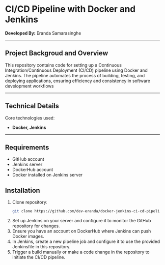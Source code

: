 # CI/CD Pipeline with Docker and Jenkins

**Developed By:** Eranda Samarasinghe
<hr />

## Project Backgroud and Overview
This repository contains code for setting up a Continuous Integration/Continuous Deployment (CI/CD) pipeline using Docker and Jenkins. The pipeline automates the process of building, testing, and deploying applications, ensuring efficiency and consistency in software development workflows
<hr />

## Technical Details
Core technologies used: 

- **Docker, Jenkins**
<hr />

## Requirements
- GitHub account
- Jenkins server
- DockerHub account
- Docker installed on Jenkins server
  
## Installation
1. Clone repository:
   ```sh
   git clone https://github.com/dev-eranda/docker-jenkins-ci-cd-pipeline
   
2. Set up Jenkins on your server and configure it to monitor the GitHub repository for changes.
3. Ensure you have an account on DockerHub where Jenkins can push Docker images. 
4. In Jenkins, create a new pipeline job and configure it to use the provided Jenkinsfile in this repository.
5. Trigger a build manually or make a code change in the repository to initiate the CI/CD pipeline.
   

